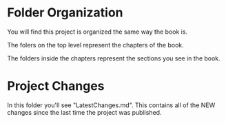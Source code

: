 #  Folder Organization

You will find this project is organized the same way the book is. 

The folers on the top level represent the chapters of the book.

The folders inside the chapters represent the sections you see in the book.

# Project Changes

In this folder you'll see "LatestChanges.md". This contains all of the NEW changes since the last time the project was published.
